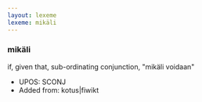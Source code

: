 ```yaml
---
layout: lexeme
lexeme: mikäli
---
```


###  mikäli

if, given that, sub-ordinating conjunction, "mikäli voidaan"
* UPOS:  SCONJ
* Added from:  kotus|fiwikt


